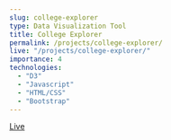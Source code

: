 ```yaml
---
slug: college-explorer
type: Data Visualization Tool
title: College Explorer
permalink: /projects/college-explorer/
live: "/projects/college-explorer/"
importance: 4
technologies:
  - "D3"
  - "Javascript"
  - "HTML/CSS"
  - "Bootstrap"
---
```


[Live](/projects/college-explorer/)
